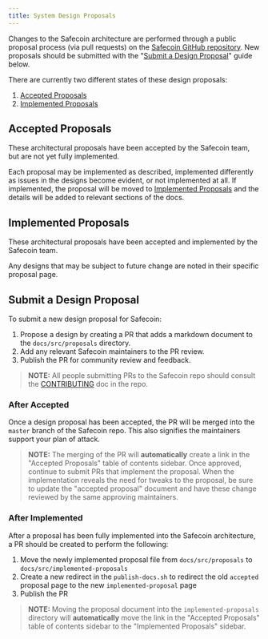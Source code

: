 ```yaml
---
title: System Design Proposals
---
```


Changes to the Safecoin architecture are performed through a public proposal process (via pull requests) on the [Safecoin GitHub repository](https://github.com/fair-exchange/safecoin). New proposals should be submitted with the "[Submit a Design Proposal](#submit-a-design-proposal)" guide below.

There are currently two different states of these design proposals:

1. [Accepted Proposals](./proposals/accepted-design-proposals.md)
2. [Implemented Proposals](./implemented-proposals/implemented-proposals.md)

## Accepted Proposals

These architectural proposals have been accepted by the Safecoin team, but are not yet fully implemented.

Each proposal may be implemented as described, implemented differently as issues in the designs become evident, or not implemented at all. If implemented, the proposal will be moved to [Implemented Proposals](./implemented-proposals/implemented-proposals.md) and the details will be added to relevant sections of the docs.

## Implemented Proposals

These architectural proposals have been accepted and implemented by the Safecoin team.

Any designs that may be subject to future change are noted in their specific proposal page.

## Submit a Design Proposal

To submit a new design proposal for Safecoin:

1. Propose a design by creating a PR that adds a markdown document to the `docs/src/proposals` directory.
2. Add any relevant Safecoin maintainers to the PR review.
3. Publish the PR for community review and feedback.

> **NOTE:** All people submitting PRs to the Safecoin repo should consult the [CONTRIBUTING](https://github.com/fair-exchange/safecoin/blob/master/CONTRIBUTING.md) doc in the repo.

### After Accepted

Once a design proposal has been accepted, the PR will be merged into the `master` branch of the Safecoin repo. This also signifies the maintainers support your plan of attack.

> **NOTE:** The merging of the PR will **automatically** create a link in the "Accepted Proposals" table of contents sidebar.
> Once approved, continue to submit PRs that implement the proposal. When the implementation reveals the need for tweaks to the proposal, be sure to update the "accepted proposal" document and have these change reviewed by the same approving maintainers.

### After Implemented

After a proposal has been fully implemented into the Safecoin architecture, a PR should be created to perform the following:

1. Move the newly implemented proposal file from `docs/src/proposals` to `docs/src/implemented-proposals`
2. Create a new redirect in the `publish-docs.sh` to redirect the old `accepted` proposal page to the new `implemented-proposal` page
3. Publish the PR

> **NOTE:** Moving the proposal document into the `implemented-proposals` directory will **automatically** move the link in the "Accepted Proposals" table of contents sidebar to the "Implemented Proposals" sidebar.
